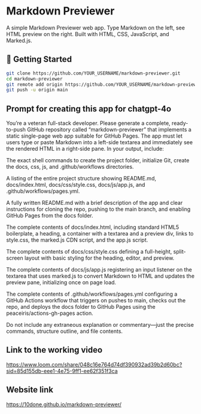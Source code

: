 # Markdown Previewer

A simple Markdown Previewer web app. Type Markdown on the left, see HTML preview on the right. Built with HTML, CSS, JavaScript, and Marked.js.

## 🚀 Getting Started

```bash
git clone https://github.com/YOUR_USERNAME/markdown-previewer.git
cd markdown-previewer
git remote add origin https://github.com/YOUR_USERNAME/markdown-previewer.git
git push -u origin main
```

## Prompt for creating this app for chatgpt-4o
You’re a veteran full-stack developer. Please generate a complete, ready-to-push GitHub repository called “markdown-previewer” that implements a static single-page web app suitable for GitHub Pages. The app must let users type or paste Markdown into a left-side textarea and immediately see the rendered HTML in a right-side pane. In your output, include:

The exact shell commands to create the project folder, initialize Git, create the docs, css, js, and .github/workflows directories.

A listing of the entire project structure showing README.md, docs/index.html, docs/css/style.css, docs/js/app.js, and .github/workflows/pages.yml.

A fully written README.md with a brief description of the app and clear instructions for cloning the repo, pushing to the main branch, and enabling GitHub Pages from the docs folder.

The complete contents of docs/index.html, including standard HTML5 boilerplate, a heading, a container with a textarea and a preview div, links to style.css, the marked.js CDN script, and the app.js script.

The complete contents of docs/css/style.css defining a full-height, split-screen layout with basic styling for the heading, editor, and preview.

The complete contents of docs/js/app.js registering an input listener on the textarea that uses marked.js to convert Markdown to HTML and updates the preview pane, initializing once on page load.

The complete contents of .github/workflows/pages.yml configuring a GitHub Actions workflow that triggers on pushes to main, checks out the repo, and deploys the docs folder to GitHub Pages using the peaceiris/actions-gh-pages action.

Do not include any extraneous explanation or commentary—just the precise commands, structure outline, and file contents.

## Link to the working video
https://www.loom.com/share/048c16e764d74df390932ad39b2d60bc?sid=85d155db-eee1-4e75-9ff1-ee62f351f3ca

## Website link
https://10done.github.io/markdown-previewer/
